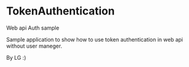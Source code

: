 TokenAuthentication
===================

Web api Auth sample

Sample application to show how to use token authentication in web api without user maneger.

By LG :)
